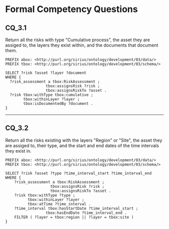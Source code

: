 # Formal Competency Questions
## CQ_3.1
Return all the risks with type "Cumulative process", the asset they are assiged to, the layers they exist within, and the documents that document them.

```SPARQL
PREFIX abox: <http://purl.org/sirius/ontology/development/03/data/>
PREFIX tbox: <http://purl.org/sirius/ontology/development/03/schema/>

SELECT ?risk ?asset ?layer ?document
WHERE {
  ?risk_assessment a tbox:RiskAssessment ;
                  tbox:assignsRisk ?risk ;
                  tbox:assignsRiskTo ?asset .
  ?risk tbox:withType tbox:cumulative ;
        tbox:withinLayer ?layer ;
        tbox:isDocumentedBy ?document .
}
```

***

## CQ_3.2
Return all the risks existing with the layers "Region" or "Site", the asset they are assiged to, their type, and the start and end dates of the time intervals they exist in.

```SPARQL
PREFIX abox: <http://purl.org/sirius/ontology/development/03/data/>
PREFIX tbox: <http://purl.org/sirius/ontology/development/03/schema/>

SELECT ?risk ?asset ?type ?time_interval_start ?time_interval_end
WHERE {
    ?risk_assessment a tbox:RiskAssessment ;
                    tbox:assignsRisk ?risk ;
                    tbox:assignsRiskTo ?asset .
    ?risk tbox:withType ?type ;
          tbox:withinLayer ?layer ;
          tbox:atTime ?time_interval .
    ?time_interval tbox:hasStartDate ?time_interval_start ;
                  tbox:hasEndDate ?time_interval_end . 
    FILTER ( ?layer = tbox:region || ?layer = tbox:site )
}
```
